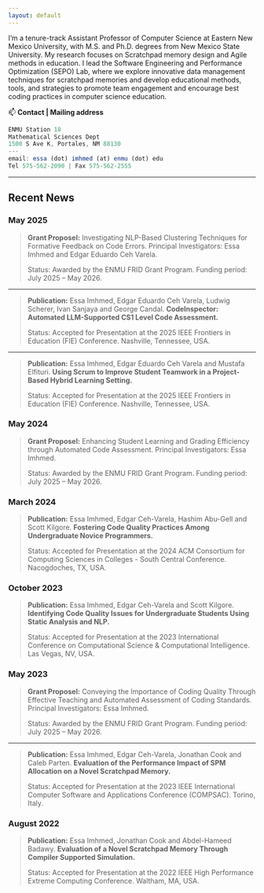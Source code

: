 ```yaml
---
layout: default
---
```


I’m a tenure-track Assistant Professor of Computer Science at Eastern New Mexico University, with M.S. and Ph.D. degrees from New Mexico State University. My research focuses on Scratchpad memory design and Agile methods in education. I lead the Software Engineering and Performance Optimization (SEPO) Lab, where we explore innovative data management techniques for scratchpad memories and develop educational methods, tools, and strategies to promote team engagement and encourage best coding practices in computer science education.

📫 **Contact | Mailing address**
```js
ENMU Station 18
Mathematical Sciences Dept
1500 S Ave K, Portales, NM 88130
---
email: essa (dot) imhmed (at) enmu (dot) edu
Tel 575-562-2090 | Fax 575-562-2555
```

<!-- | Contact Info                        | Mailing address    |
|:------------------------------------|:-------------------|
| Mathematical Sciences Dept 18       | ENMU Station 18    |
| Eastern New Mexico University       | 1500 S Ave K       |
| Tel 575-562-2090 / Fax 575-562-2555 | Portales, NM 88130 | -->

<!-- | Contact Info                        | Mailing Address    |
|:------------------------------------|:-------------------|
| Mathematical Sciences Dept 18  <br> Eastern New Mexico University  <br> Tel 575-562-2090 / Fax 575-562-2555 | ENMU Station 18  <br> 1500 S Ave K  <br> Portales, NM 88130 | -->

---

## Recent News

### May 2025
> **Grant Proposel:** Investigating NLP-Based Clustering Techniques for Formative Feedback on Code Errors. Principal Investigators: Essa Imhmed and Edgar Eduardo Ceh Varela.
>
> Status: Awarded by the ENMU FRID Grant Program. Funding period: July 2025 – May 2026.

---

> **Publication:** Essa Imhmed, Edgar Eduardo Ceh Varela, Ludwig Scherer, Ivan Sanjaya and George Candal. **CodeInspector: Automated LLM-Supported CS1 Level Code Assessment.**
>
> Status: Accepted for Presentation at the 2025 IEEE Frontiers in Education (FIE) Conference.
> Nashville, Tennessee, USA.

---

> **Publication:** Essa Imhmed, Edgar Eduardo Ceh Varela and Mustafa Elfituri. **Using Scrum to Improve Student Teamwork in a Project-Based Hybrid Learning Setting.**
>
> Status: Accepted for Presentation at the 2025 IEEE Frontiers in Education (FIE) Conference.
> Nashville, Tennessee, USA.

### May 2024
> **Grant Proposel:** Enhancing Student Learning and Grading Efficiency through Automated Code Assessment. Principal Investigators: Essa Imhmed.
>
> Status: Awarded by the ENMU FRID Grant Program. Funding period: July 2025 – May 2026.

### March 2024
> **Publication:** Essa Imhmed, Edgar Ceh-Varela, Hashim Abu-Gell and Scott Kilgore. **Fostering Code Quality Practices Among Undergraduate Novice Programmers.**
>
> Status: Accepted for Presentation at the 2024 ACM Consortium for Computing
Sciences in Colleges - South Central Conference.
> Nacogdoches, TX, USA.

### October 2023
> **Publication:** Essa Imhmed, Edgar Ceh-Varela and Scott Kilgore. **Identifying Code Quality Issues for Undergraduate Students Using Static Analysis and NLP.**
>
> Status: Accepted for Presentation at the 2023 International Conference on Computational Science & Computational Intelligence.
> Las Vegas, NV, USA.

### May 2023
> **Grant Proposel:** Conveying the Importance of Coding Quality Through Effective Teaching and Automated Assessment of Coding Standards. Principal Investigators: Essa Imhmed.
>
> Status: Awarded by the ENMU FRID Grant Program. Funding period: July 2025 – May 2026.

---

> **Publication:** Essa Imhmed, Edgar Ceh-Varela, Jonathan Cook and Caleb Parten. **Evaluation of the Performance Impact of SPM Allocation on a Novel Scratchpad Memory.**
>
> Status: Accepted for Presentation at the 2023 IEEE International Computer Software and Applications Conference (COMPSAC).
> Torino, Italy.

### August 2022
> **Publication:** Essa Imhmed, Jonathan Cook and Abdel-Hameed Badawy. **Evaluation of a Novel Scratchpad Memory Through Compiler Supported Simulation.**
>
> Status: Accepted for Presentation at the 2022 IEEE High Performance Extreme Computing Conference.
> Waltham, MA, USA.

<!-- > This is a blockquote following a header.
>
> When something is important enough, you do it even if the odds are not in your favor.

Text can be **bold**, _italic_, or ~~strikethrough~~.

[Link to another page](./another-page.html).

There should be whitespace between paragraphs.

There should be whitespace between paragraphs. We recommend including a README, or a file with information about your project.

# Header 1

This is a normal paragraph following a header. GitHub is a code hosting platform for version control and collaboration. It lets you and others work together on projects from anywhere.

## Header 2

> This is a blockquote following a header.
>
> When something is important enough, you do it even if the odds are not in your favor.

### Header 3

```js
// Javascript code with syntax highlighting.
var fun = function lang(l) {
  dateformat.i18n = require('./lang/' + l)
  return true;
}
```

```ruby
# Ruby code with syntax highlighting
GitHubPages::Dependencies.gems.each do |gem, version|
  s.add_dependency(gem, "= #{version}")
end
```

#### Header 4

*   This is an unordered list following a header.
*   This is an unordered list following a header.
*   This is an unordered list following a header.

##### Header 5

1.  This is an ordered list following a header.
2.  This is an ordered list following a header.
3.  This is an ordered list following a header.

###### Header 6

| head1        | head two          | three |
|:-------------|:------------------|:------|
| ok           | good swedish fish | nice  |
| out of stock | good and plenty   | nice  |
| ok           | good `oreos`      | hmm   |
| ok           | good `zoute` drop | yumm  |

### There's a horizontal rule below this.

* * *

### Here is an unordered list:

*   Item foo
*   Item bar
*   Item baz
*   Item zip

### And an ordered list:

1.  Item one
1.  Item two
1.  Item three
1.  Item four

### And a nested list:

- level 1 item
  - level 2 item
  - level 2 item
    - level 3 item
    - level 3 item
- level 1 item
  - level 2 item
  - level 2 item
  - level 2 item
- level 1 item
  - level 2 item
  - level 2 item
- level 1 item

### Small image

![Octocat](https://github.githubassets.com/images/icons/emoji/octocat.png)

### Large image

![Branching](https://guides.github.com/activities/hello-world/branching.png)


### Definition lists can be used with HTML syntax.

<dl>
<dt>Name</dt>
<dd>Godzilla</dd>
<dt>Born</dt>
<dd>1952</dd>
<dt>Birthplace</dt>
<dd>Japan</dd>
<dt>Color</dt>
<dd>Green</dd>
</dl>

```
Long, single-line code blocks should not wrap. They should horizontally scroll if they are too long. This line should be long enough to demonstrate this.
```

```
The final element.
``` -->
